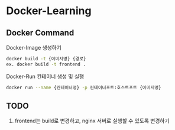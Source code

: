 # Docker-Learning

## Docker Command

Docker-Image 생성하기

```bash
docker build -t {이미지명} {경로}
ex. docker build -t frontend .
```

Docker-Run 컨테이너 생성 및 실행

```bash
docker run --name {컨테이너명} -p 컨테이너포트:호스트포트 {이미지명}
```


## TODO

1. frontend는 build로 변경하고, nginx 서버로 실행할 수 있도록 변경하기